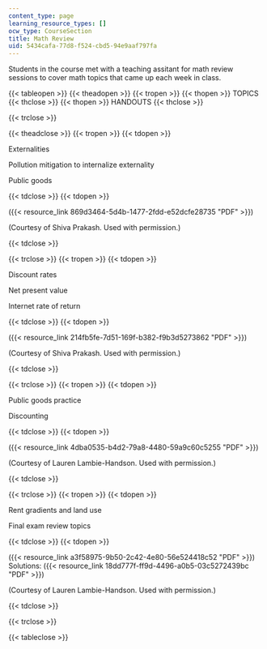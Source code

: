 ```yaml
---
content_type: page
learning_resource_types: []
ocw_type: CourseSection
title: Math Review
uid: 5434cafa-77d8-f524-cbd5-94e9aaf797fa
---
```


Students in the course met with a teaching assitant for math review sessions to cover math topics that came up each week in class.

{{< tableopen >}}
{{< theadopen >}}
{{< tropen >}}
{{< thopen >}}
TOPICS
{{< thclose >}}
{{< thopen >}}
HANDOUTS
{{< thclose >}}

{{< trclose >}}

{{< theadclose >}}
{{< tropen >}}
{{< tdopen >}}


Externalities

Pollution mitigation to internalize externality

Public goods


{{< tdclose >}}
{{< tdopen >}}


({{< resource_link 869d3464-5d4b-1477-2fdd-e52dcfe28735 "PDF" >}})

(Courtesy of Shiva Prakash. Used with permission.)


{{< tdclose >}}

{{< trclose >}}
{{< tropen >}}
{{< tdopen >}}


Discount rates

Net present value

Internet rate of return


{{< tdclose >}}
{{< tdopen >}}


({{< resource_link 214fb5fe-7d51-169f-b382-f9b3d5273862 "PDF" >}})

(Courtesy of Shiva Prakash. Used with permission.)


{{< tdclose >}}

{{< trclose >}}
{{< tropen >}}
{{< tdopen >}}


Public goods practice

Discounting


{{< tdclose >}}
{{< tdopen >}}


({{< resource_link 4dba0535-b4d2-79a8-4480-59a9c60c5255 "PDF" >}})

(Courtesy of Lauren Lambie-Handson. Used with permission.)


{{< tdclose >}}

{{< trclose >}}
{{< tropen >}}
{{< tdopen >}}


Rent gradients and land use

Final exam review topics


{{< tdclose >}}
{{< tdopen >}}


({{< resource_link a3f58975-9b50-2c42-4e80-56e524418c52 "PDF" >}})   Solutions: ({{< resource_link 18dd777f-ff9d-4496-a0b5-03c5272439bc "PDF" >}})

(Courtesy of Lauren Lambie-Handson. Used with permission.)


{{< tdclose >}}

{{< trclose >}}

{{< tableclose >}}